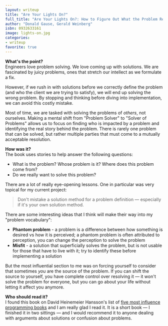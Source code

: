 ```yaml
---
layout: writeup
title: "Are Your Lights On?"
full_title: "Are Your Lights On?: How to Figure Out What the Problem Really Is"
author: "Donald Gause, Gerald Weinberg"
isbn: 0932633161
image: lights-on.jpg
categories:
- writeup
favorite: true
---
```


**What's the point?**  
Engineers love problem solving. We love coming up with solutions. We are
fascinated by juicy problems, ones that stretch our intellect as we formulate
a fix.

However, if we rush in with solutions before we correctly define the problem
(and who the client  we are trying to satisfy), we will end up solving the wrong
problem. By stopping and thinking  before diving into implementation, we can
avoid this costly mistake.

Most of time, we are tasked with solving the problems of *others*, not
ourselves. Making a mental  shift from "Problem Solver" to "Solver of Problems"
allows us to focus on finding who is impacted by a problem and identifying the
real story behind the problem. There is rarely one problem that can be solved,
but rather multiple parties that must come to a mutually acceptable resolution.

**How was it?**  
The book uses stories to help answer the following questions:

* What is the problem? Whose problem is it? Where does this problem come from?
* Do we really want to solve this problem?

There are a lot of really eye-opening lessons. One in particular was very
topical for my current project:

> Don't mistake a solution method for a problem definition &mdash; especially if
> it's your own solution method.

There are some interesting ideas that I think will make their way into my
"problem vocabulary":

* **Phantom problem** - a problem is a difference between how something is
desired vs how it is perceived; a phantom problem is often attributed to
perception, you can change the perception to solve the problem 
* **Misfit** - a solution that superficially solves the problem, but is not 
usable for those that have to live with it; try to identify these before 
implementing a solution

But the most influential section to me was on forcing yourself to consider that
sometimes *you* are the source of  the problem. If you can shift the source to
yourself, you have complete control over resolving it &mdash; it won't solve the
problem for everyone, but you can go about your life without letting it affect
you anymore.

**Who should read it?**  
I found this book on David Heinemeier Hansson's list of [five most influence
programming books][dhh] and I am really glad I read it. It is a short book
&mdash; I finished it in two sittings &mdash; and I would recommend it to anyone
dealing with arguments about solutions or confusion about problems.

[dhh]: http://37signals.com/svn/posts/3375-the-five-programming-books-that-meant-most-to-me

